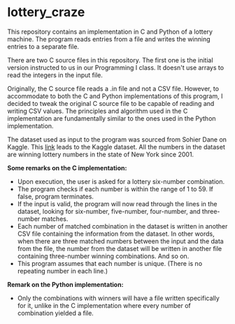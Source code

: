 # lottery_craze
This repository contains an implementation in C and Python of a lottery machine. The program reads entries from a file and writes the winning entries to a separate file.

There are two C source files in this repository. The first one is the initial version instructed to us in our Programming I class. It doesn't use arrays to read the integers in the input file. 

Originally, the C source file reads a .in file and not a CSV file. However, to accommodate to both the C and Python implementations of this program, I decided to tweak the original C source file to be capable of reading and writing CSV values. The principles and algorithm used in the C implementation are fundamentally similar to the ones used in the Python implementation. 

The dataset used as input to the program was sourced from Sohier Dane on Kaggle. This <a href="https://www.kaggle.com/datasets/sohier/ny-state-lotto-winning-numbers/data">link</a> leads to the Kaggle dataset. All the numbers in the dataset are winning lottery numbers in the state of New York since 2001.

<strong>Some remarks on the C implementation: </strong>
<ul>
  <li>Upon execution, the user is asked for a lottery six-number combination.</li>
  <li>The program checks if each number is within the range of 1 to 59. If false, program terminates.</li>
  <li>If the input is valid, the program will now read through the lines in the dataset, looking for six-number, five-number, four-number, and three-number matches.</li>
  <li>Each number of matched combination in the dataset is written in another CSV file containing the information from the dataset. In other words, when there are three matched numbers between the input and the data from the file, the number from the dataset will be written in another file containing three-number winning combinations. And so on.</li>
  <li>This program assumes that each number is unique. (There is no repeating number in each line.)</li>
</ul>


<strong>Remark on the Python implementation: </strong>
<ul>
  <li>Only the combinations with winners will have a file written specifically for it, unlike in the C implementation where every number of combination yielded a file.</li>
</ul>
